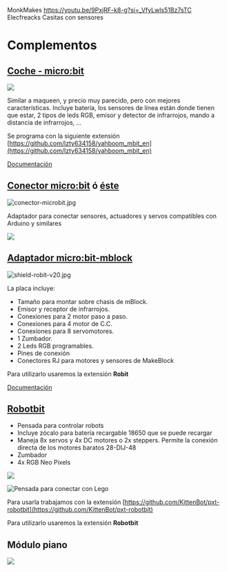 MonkMakes  https://youtu.be/9PxjRF-k8-g?si=_VfyLwls51Bz7sTC
Elecfreacks
Casitas con sensores
# Complementos

## [Coche - micro:bit](https://www.micro-log.com/microbit/3283-coche-microbit.html)

![](microbit-1024x576.jpg)

Similar a maqueen, y precio muy parecido, pero con mejores características. Incluye batería, los sensores de línea están donde tienen que estar, 2 tipos de leds RGB, emisor y detector de infrarrojos, mando a distancia de infrarrojos, ...

Se programa con la siguiente extensión [https://github.com/lzty634158/yahboom_mbit_en](https://github.com/lzty634158/yahboom_mbit_en)

[Documentación](https://microbit.micro-log.com/coche-microbit/)


## [Conector micro:bit](https://www.micro-log.com/microbit/3324-conector-microbit.html) ó [éste]()

![conector-microbit.jpg](conector-microbit.jpg)


Adaptador para conectar sensores, actuadores y servos compatibles con Arduino y similares


![](expansor_back.png)

## [Adaptador micro:bit-mblock](https://www.micro-log.com/microbit/3371-shield-robit-v20.html)


![shield-robit-v20.jpg](shield-robit-v20.jpg)

La placa incluye:

* Tamaño para montar sobre chasis de mBlock.
* Emisor y receptor de infrarrojos.
* Conexiones para 2 motor paso a paso.
* Conexiones para 4 motor de C.C.
* Conexiones para 8 servomotores.
* 1 Zumbador.
* 2 Leds RGB programables.
* Pines de conexión
* Conectores RJ para motores y sensores de MakeBlock

Para utilizarlo usaremos la extensión **Robit**

[Documentación](https://microbit.micro-log.com/robit-v2-0/)


## [Robotbit](https://es.aliexpress.com/item/32863886903.html)


* Pensada para controlar robots
* Incluye zócalo para batería recargable 18650 que se puede recargar
* Maneja 8x servos y 4x DC motores o 2x steppers. Permite la conexión directa de los motores baratos 28-DIJ-48
* Zumbador 
* 4x RGB Neo Pixels

![](roboti.png)


![Pensada para conectar con Lego](RobotBit.png)


Para usarla trabajamos con la extensión [https://github.com/KittenBot/pxt-robotbit](https://github.com/KittenBot/pxt-robotbit) 

Para utilizarlo usaremos la extensión **Robotbit**


## Módulo piano

![](miniPiano.png)

